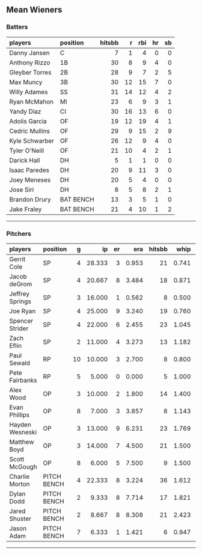 ## Mean Wieners

### Batters

 
|players        |position  | hitsbb|  r| rbi| hr| sb| 
|:--------------|:---------|------:|--:|---:|--:|--:| 
|Danny Jansen   |C         |      7|  1|   4|  0|  0| 
|Anthony Rizzo  |1B        |     30|  8|   9|  4|  0| 
|Gleyber Torres |2B        |     28|  9|   7|  2|  5| 
|Max Muncy      |3B        |     30| 12|  15|  7|  0| 
|Willy Adames   |SS        |     31| 14|  12|  4|  2| 
|Ryan McMahon   |MI        |     23|  6|   9|  3|  1| 
|Yandy Diaz     |CI        |     30| 16|  13|  6|  0| 
|Adolis Garcia  |OF        |     19| 12|  19|  4|  1| 
|Cedric Mullins |OF        |     29|  9|  15|  2|  9| 
|Kyle Schwarber |OF        |     26| 12|   9|  4|  0| 
|Tyler O'Neill  |OF        |     21| 10|   4|  2|  1| 
|Darick Hall    |DH        |      5|  1|   1|  0|  0| 
|Isaac Paredes  |DH        |     20|  9|  11|  3|  0| 
|Joey Meneses   |DH        |     20|  5|   4|  0|  0| 
|Jose Siri      |DH        |      8|  5|   8|  2|  1| 
|Brandon Drury  |BAT BENCH |     13|  3|   5|  1|  0| 
|Jake Fraley    |BAT BENCH |     21|  4|  10|  1|  2| 

* * *

### Pitchers

 
|players         |position    |  g|     ip| er|   era| hitsbb|  whip| so|  w| sv| 
|:---------------|:-----------|--:|------:|--:|-----:|------:|-----:|--:|--:|--:| 
|Gerrit Cole     |SP          |  4| 28.333|  3| 0.953|     21| 0.741| 32|  4|  0| 
|Jacob deGrom    |SP          |  4| 20.667|  8| 3.484|     18| 0.871| 32|  1|  0| 
|Jeffrey Springs |SP          |  3| 16.000|  1| 0.562|      8| 0.500| 24|  2|  0| 
|Joe Ryan        |SP          |  4| 25.000|  9| 3.240|     19| 0.760| 29|  4|  0| 
|Spencer Strider |SP          |  4| 22.000|  6| 2.455|     23| 1.045| 36|  2|  0| 
|Zach Eflin      |SP          |  2| 11.000|  4| 3.273|     13| 1.182| 12|  2|  0| 
|Paul Sewald     |RP          | 10| 10.000|  3| 2.700|      8| 0.800| 13|  1|  4| 
|Pete Fairbanks  |RP          |  5|  5.000|  0| 0.000|      5| 1.000|  3|  0|  2| 
|Alex Wood       |OP          |  3| 10.000|  2| 1.800|     14| 1.400| 11|  0|  0| 
|Evan Phillips   |OP          |  8|  7.000|  3| 3.857|      8| 1.143|  8|  0|  2| 
|Hayden Wesneski |OP          |  3| 13.000|  9| 6.231|     23| 1.769| 11|  1|  0| 
|Matthew Boyd    |OP          |  3| 14.000|  7| 4.500|     21| 1.500| 11|  0|  0| 
|Scott McGough   |OP          |  8|  6.000|  5| 7.500|      9| 1.500|  7|  0|  1| 
|Charlie Morton  |PITCH BENCH |  4| 22.333|  8| 3.224|     36| 1.612| 17|  2|  0| 
|Dylan Dodd      |PITCH BENCH |  2|  9.333|  8| 7.714|     17| 1.821|  6|  1|  0| 
|Jared Shuster   |PITCH BENCH |  2|  8.667|  8| 8.308|     21| 2.423|  5|  0|  0| 
|Jason Adam      |PITCH BENCH |  7|  6.333|  1| 1.421|      6| 0.947|  5|  0|  0| 


* * *


